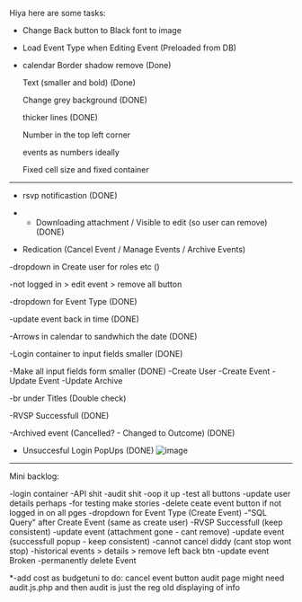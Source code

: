 Hiya here are some tasks:



- Change Back button to Black font to image



- Load Event Type when Editing Event (Preloaded from DB)


- calendar
  Border shadow remove (Done)
  
  Text (smaller and bold) (Done)
  
  Change grey background (DONE)
  
  thicker lines (DONE)

  Number in the top left corner

  events as numbers ideally

  Fixed cell size and fixed container

  

  

  
  

--------------------------------------------------------------------------
- rsvp notificastion (DONE)

- - Downloading attachment / Visible to edit (so user can remove) (DONE)
    
- Redication (Cancel Event / Manage Events / Archive Events)

-dropdown in Create user for roles etc ()

-not logged in > edit event > remove all button

-dropdown for Event Type (DONE)

-update event back in time (DONE)

-Arrows in calendar to sandwhich the date (DONE)

-Login container to input fields smaller (DONE)

-Make all input fields form smaller (DONE)
  -Create User
  -Create Event
  -Update Event
  -Update Archive

-br under Titles (Double check)

-RVSP Successfull (DONE)

-Archived event (Cancelled? - Changed to Outcome) (DONE)

- Unsuccesful Login PopUps (DONE)
![image](https://github.com/user-attachments/assets/41326e7d-dafc-4dbf-8060-3492fe015c64)

--------------------------------------------------------------------------

Mini backlog:

-login container
-API shit
-audit shit
-oop it up
-test all buttons
-update user details perhaps
-for testing make stories
-delete ceate event button if not logged in on all pges
-dropdown for Event Type (Create Event)
-"SQL Query" after Create Event (same as create user)
-RVSP Successfull (keep consistent)
-update event (attachment gone - cant remove)
-update event (successfull popup - keep consistent)
-cannot cancel  diddy (cant stop wont stop)
-historical events > details > remove left back btn
-update event Broken 
-permanently delete Event

*-add cost as budgetuni to do:
cancel event button
audit page might need audit.js.php and then audit is just the reg old displaying of info
